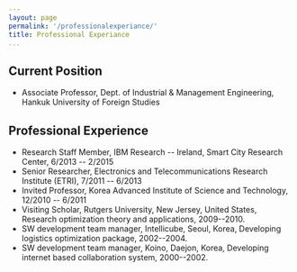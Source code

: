 ```yaml
---
layout: page
permalink: '/professionalexperiance/'
title: Professional Experiance
...
```



## Current Position
- Associate Professor, Dept. of Industrial \& Management Engineering, Hankuk University of Foreign Studies


## Professional Experience

- Research Staff Member, IBM Research -- Ireland, Smart City Research Center, 6/2013 -- 2/2015
- Senior Researcher, Electronics and Telecommunications Research Institute (ETRI), 7/2011 -- 6/2013
- Invited Professor, Korea Advanced Institute of Science and Technology, 12/2010 -- 6/2011
- Visiting Scholar, Rutgers University, New Jersey, United States, Research optimization theory and applications, 2009--2010.
- SW development team manager, Intellicube, Seoul, Korea, Developing logistics optimization package, 2002--2004.
- SW development team manager, Koino, Daejon, Korea, Developing internet based collaboration system, 2000--2002.
